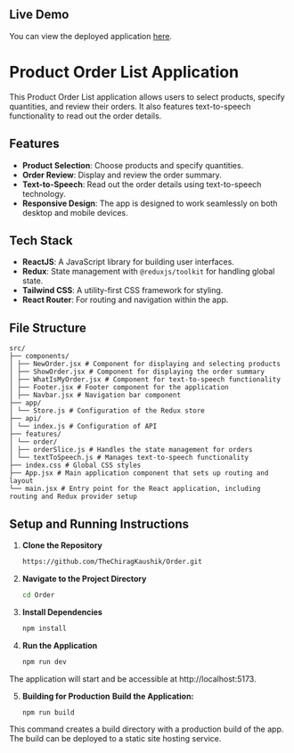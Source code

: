 ## Live Demo

You can view the deployed application [here](https://oneorder.netlify.app/).

# Product Order List Application

This Product Order List application allows users to select products, specify quantities, and review their orders. It also features text-to-speech functionality to read out the order details. 

## Features

- **Product Selection**: Choose products and specify quantities.
- **Order Review**: Display and review the order summary.
- **Text-to-Speech**: Read out the order details using text-to-speech technology.
- **Responsive Design**: The app is designed to work seamlessly on both desktop and mobile devices.

## Tech Stack

- **ReactJS**: A JavaScript library for building user interfaces.
- **Redux**: State management with `@reduxjs/toolkit` for handling global state.
- **Tailwind CSS**: A utility-first CSS framework for styling.
- **React Router**: For routing and navigation within the app.

## File Structure

```
src/
├── components/
│ ├── NewOrder.jsx # Component for displaying and selecting products
│ ├── ShowOrder.jsx # Component for displaying the order summary
│ ├── WhatIsMyOrder.jsx # Component for text-to-speech functionality
│ ├── Footer.jsx # Footer component for the application
│ ├── Navbar.jsx # Navigation bar component
├── app/
│ └── Store.js # Configuration of the Redux store
├── api/
│ └── index.js # Configuration of API
├── features/
│ └── order/
│ ├── orderSlice.js # Handles the state management for orders
│ └── textToSpeech.js # Manages text-to-speech functionality
├── index.css # Global CSS styles
├── App.jsx # Main application component that sets up routing and layout
└── main.jsx # Entry point for the React application, including routing and Redux provider setup
```

## Setup and Running Instructions

1. **Clone the Repository**
   ```bash
   https://github.com/TheChiragKaushik/Order.git

2. **Navigate to the Project Directory**
   ```bash
   cd Order

3. **Install Dependencies**
   ```bash
   npm install

4. **Run the Application**
   ```bash
   npm run dev

The application will start and be accessible at http://localhost:5173. 


5. **Building for Production**
   **Build the Application:**
     ```bash
     npm run build

This command creates a build directory with a production build of the app. The build can be deployed to a static site hosting service.
